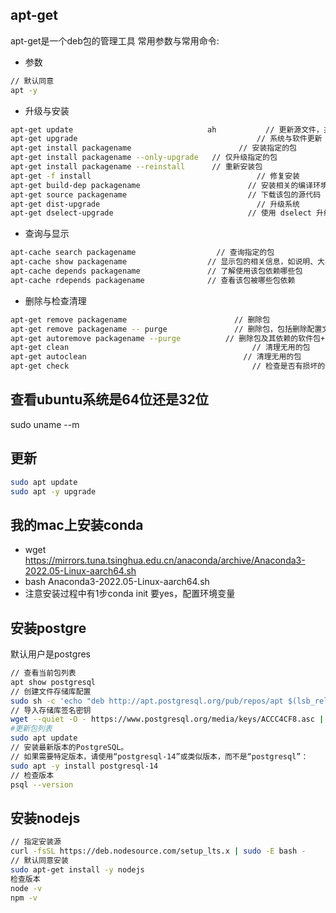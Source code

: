 ## apt-get
apt-get是一个deb包的管理工具
常用参数与常用命令:
- 参数
```sh
// 默认同意
apt -y 
```
- 升级与安装
```sh
apt-get update						        ah           // 更新源文件，并不会做任何安装升级操作
apt-get upgrade						                   // 系统与软件更新
apt-get install packagename				           // 安装指定的包
apt-get install packagename --only-upgrade	 // 仅升级指定的包
apt-get install packagename --reinstall   	 // 重新安装包
apt-get -f install   					               // 修复安装
apt-get build-dep packagename				         // 安装相关的编译环境
apt-get source packagename  				         // 下载该包的源代码
apt-get dist-upgrade 					               // 升级系统
apt-get dselect-upgrade 				             // 使用 dselect 升级
```
- 查询与显示
```sh
apt-cache search packagename 				  // 查询指定的包  　　
apt-cache show packagename 				    // 显示包的相关信息，如说明、大小、版本等 
apt-cache depends packagename 				// 了解使用该包依赖哪些包
apt-cache rdepends packagename 				// 查看该包被哪些包依赖
```
- 删除与检查清理
```sh
apt-get remove packagename				          // 删除包  　　
apt-get remove packagename -- purge 			  // 删除包，包括删除配置文件等 
apt-get autoremove packagename --purge 			// 删除包及其依赖的软件包+配置文件等（只对6.10有效，推荐使用）
apt-get clean 						                  // 清理无用的包 
apt-get autoclean 					                // 清理无用的包 
apt-get check 						                  // 检查是否有损坏的依赖
```

## 查看ubuntu系统是64位还是32位
sudo uname --m

## 更新
```sh
sudo apt update
sudo apt -y upgrade
```

## 我的mac上安装conda
- wget https://mirrors.tuna.tsinghua.edu.cn/anaconda/archive/Anaconda3-2022.05-Linux-aarch64.sh
- bash Anaconda3-2022.05-Linux-aarch64.sh
- 注意安装过程中有1步conda init 要yes，配置环境变量

## 安装postgre
默认用户是postgres
```sh
// 查看当前包列表
apt show postgresql
// 创建文件存储库配置
sudo sh -c 'echo "deb http://apt.postgresql.org/pub/repos/apt $(lsb_release -cs)-pgdg main" > /etc/apt/sources.list.d/pgdg.list'
// 导入存储库签名密钥
wget --quiet -O - https://www.postgresql.org/media/keys/ACCC4CF8.asc | sudo apt-key add -
#更新包列表
sudo apt update
// 安装最新版本的PostgreSQL。
// 如果需要特定版本，请使用“postgresql-14”或类似版本，而不是“postgresql”：
sudo apt -y install postgresql-14
// 检查版本
psql --version
```

## 安装nodejs
```sh
// 指定安装源
curl -fsSL https://deb.nodesource.com/setup_lts.x | sudo -E bash -
// 默认同意安装
sudo apt-get install -y nodejs
检查版本
node -v 
npm -v
```

